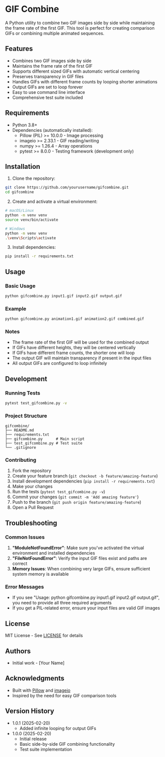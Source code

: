 # GIF Combine

A Python utility to combine two GIF images side by side while maintaining the frame rate of the first GIF. This tool is perfect for creating comparison GIFs or combining multiple animated sequences.

## Features

- Combines two GIF images side by side
- Maintains the frame rate of the first GIF
- Supports different sized GIFs with automatic vertical centering
- Preserves transparency in GIF files
- Handles GIFs with different frame counts by looping shorter animations
- Output GIFs are set to loop forever
- Easy to use command line interface
- Comprehensive test suite included

## Requirements

- Python 3.8+
- Dependencies (automatically installed):
  - Pillow (PIL) >= 10.0.0 - Image processing
  - imageio >= 2.33.1 - GIF reading/writing
  - numpy >= 1.26.4 - Array operations
  - pytest >= 8.0.0 - Testing framework (development only)

## Installation

1. Clone the repository:
```bash
git clone https://github.com/yourusername/gifcombine.git
cd gifcombine
```

2. Create and activate a virtual environment:
```bash
# macOS/Linux
python -m venv venv
source venv/bin/activate

# Windows
python -m venv venv
.\venv\Scripts\activate
```

3. Install dependencies:
```bash
pip install -r requirements.txt
```

## Usage

### Basic Usage
```bash
python gifcombine.py input1.gif input2.gif output.gif
```

### Example
```bash
python gifcombine.py animation1.gif animation2.gif combined.gif
```

### Notes
- The frame rate of the first GIF will be used for the combined output
- If GIFs have different heights, they will be centered vertically
- If GIFs have different frame counts, the shorter one will loop
- The output GIF will maintain transparency if present in the input files
- All output GIFs are configured to loop infinitely

## Development

### Running Tests
```bash
pytest test_gifcombine.py -v
```

### Project Structure
```
gifcombine/
├── README.md
├── requirements.txt
├── gifcombine.py      # Main script
├── test_gifcombine.py # Test suite
└── .gitignore
```

### Contributing
1. Fork the repository
2. Create your feature branch (`git checkout -b feature/amazing-feature`)
3. Install development dependencies (`pip install -r requirements.txt`)
4. Make your changes
5. Run the tests (`pytest test_gifcombine.py -v`)
6. Commit your changes (`git commit -m 'Add amazing feature'`)
7. Push to the branch (`git push origin feature/amazing-feature`)
8. Open a Pull Request

## Troubleshooting

### Common Issues
1. **"ModuleNotFoundError"**: Make sure you've activated the virtual environment and installed dependencies
2. **"FileNotFoundError"**: Verify the input GIF files exist and paths are correct
3. **Memory Issues**: When combining very large GIFs, ensure sufficient system memory is available

### Error Messages
- If you see "Usage: python gifcombine.py input1.gif input2.gif output.gif", you need to provide all three required arguments
- If you get a PIL-related error, ensure your input files are valid GIF images

## License

MIT License - See [LICENSE](LICENSE) for details

## Authors

- Initial work - [Your Name]

## Acknowledgments

- Built with [Pillow](https://python-pillow.org/) and [imageio](https://imageio.readthedocs.io/)
- Inspired by the need for easy GIF comparison tools

## Version History

- 1.0.1 (2025-02-20)
  - Added infinite looping for output GIFs
- 1.0.0 (2025-02-20)
  - Initial release
  - Basic side-by-side GIF combining functionality
  - Test suite implementation 
